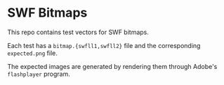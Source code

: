 # SWF Bitmaps

This repo contains test vectors for SWF bitmaps.

Each test has a `bitmap.{swfll1,swfll2}` file and the corresponding `expected.png` file.

The expected images are generated by rendering them through Adobe's `flashplayer` program.
